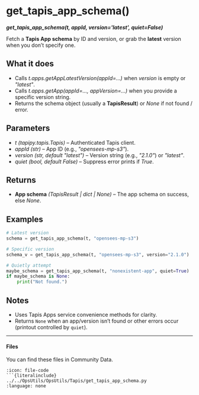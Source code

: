 # get_tapis_app_schema()

***get\_tapis\_app\_schema(t, appId, version='latest', quiet=False)***

Fetch a **Tapis App schema** by ID and version, or grab the **latest** version when you don’t specify one.

## What it does

* Calls *t.apps.getAppLatestVersion(appId=...)* when *version* is empty or *"latest"*.
* Calls *t.apps.getApp(appId=..., appVersion=...)* when you provide a specific version string.
* Returns the schema object (usually a **TapisResult**) or *None* if not found / error.

## Parameters

* *t* *(tapipy.tapis.Tapis)* – Authenticated Tapis client.
* *appId* *(str)* – App ID (e.g., *"opensees-mp-s3"*).
* *version* *(str, default *"latest"*)* – Version string (e.g., *"2.1.0"*) or *"latest"*.
* *quiet* *(bool, default *False*)* – Suppress error prints if *True*.

## Returns

* **App schema** *(TapisResult | dict | None)* – The app schema on success, else *None*.

## Examples

```python
# Latest version
schema = get_tapis_app_schema(t, "opensees-mp-s3")

# Specific version
schema_v = get_tapis_app_schema(t, "opensees-mp-s3", version="2.1.0")

# Quietly attempt
maybe_schema = get_tapis_app_schema(t, "nonexistent-app", quiet=True)
if maybe_schema is None:
    print("Not found.")
```

## Notes

* Uses Tapis Apps service convenience methods for clarity.
* Returns `None` when an app/version isn’t found or other errors occur (printout controlled by `quiet`).

---

#### Files
You can find these files in Community Data.

```{dropdown} get_tapis_app_schema.py
:icon: file-code
```{literalinclude} ../../OpsUtils/OpsUtils/Tapis/get_tapis_app_schema.py
:language: none
```

